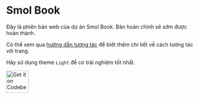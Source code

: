# Smol Book

Đây là phiên bản web của dự án Smol Book. Bản hoàn chỉnh sẽ sớm được hoàn thành.

Có thể xem qua [hướng dẫn tương tác](./guide.md) để biết thêm chi tiết về cách tương tác với trang.

Hãy sử dụng theme `Light` để có trải nghiệm tốt nhất.

<a href="https://codeberg.org/SmolLemon/SmolBook">
    <img alt="Get it on Codeberg" src="https://get-it-on.codeberg.org/get-it-on-blue-on-white.png" height="60">
</a>